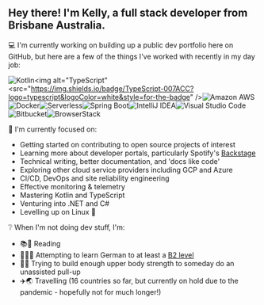 <!--
**kaije/kaije** is a ✨ _special_ ✨ repository because its `README.md` (this file) appears on your GitHub profile.
-->

## Hey there! I'm Kelly, a full stack developer from Brisbane Australia.

💻 I'm currently working on building up a public dev portfolio here on GitHub, but here are a few of the things I've worked with recently in my day job:

<img alt="Kotlin" src="https://img.shields.io/badge/Kotlin-0095D5?logo=kotlin&logoColor=white&style=for-the-badge" /><img alt="TypeScript" <src="https://img.shields.io/badge/TypeScript-007ACC?logo=typescript&logoColor=white&style=for-the-badge" /><img alt="Amazon AWS" src="https://img.shields.io/badge/Amazon AWS-232F3E?logo=amazon-aws&logoColor=white&style=for-the-badge" /><img alt="Docker" src="https://img.shields.io/badge/Docker-2496ED?logo=docker&logoColor=white&style=for-the-badge" /><img alt="Serverless" src="https://img.shields.io/badge/Serverless-FD5750?logo=serverless&logoColor=white&style=for-the-badge" /><img alt="Spring Boot" src="https://img.shields.io/badge/Spring Boot-6DB33F?logo=Spring&logoColor=white&style=for-the-badge" /><img alt="IntelliJ IDEA" src="https://img.shields.io/badge/IntelliJ IDEA-000000?logo=intellij-idea&logoColor=white&style=for-the-badge" /><img alt="Visual Studio Code" src="https://img.shields.io/badge/Visual Studio Code-007ACC?logo=visual-studio-code&logoColor=white&style=for-the-badge" /><img alt="Bitbucket" src="https://img.shields.io/badge/Bitbucket-0052CC?logo=bitbucket&logoColor=white&style=for-the-badge" /><img alt="BrowserStack" src="https://img.shields.io/badge/BrowserStack-232F3E?logo=browserstack&logoColor=white&style=for-the-badge" />

🎯 I'm currently focused on:

- Getting started on contributing to open source projects of interest
- Learning more about developer portals, particularly Spotify's [Backstage](https://backstage.io/)
- Technical writing, better documentation, and 'docs like code'
- Exploring other cloud service providers including GCP and Azure
- CI/CD, DevOps and site reliability engineering
- Effective monitoring & telemetry
- Mastering Kotlin and TypeScript
- Venturing into .NET and C#
- Levelling up on Linux 🐧

❔ When I'm not doing dev stuff, I'm:

- 📚👀 Reading
- 💬:de: Attempting to learn German to at least a [B2 level](https://www.goethe.de/en/spr/kup/kon/stu.html)
- 💪:sweat_smile: Trying to build enough upper body strength to someday do an unassisted pull-up
- ✈️🌏 Travelling (16 countries so far, but currently on hold due to the pandemic - hopefully not for much longer!)
